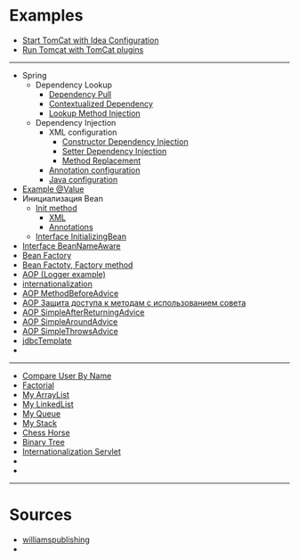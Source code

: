 # Examples

- [Start TomCat with Idea Configuration](tomcat1)
- [Run Tomcat with TomCat plugins](tomcat2)
---
- Spring
    - Dependency Lookup
        - [Dependency Pull](spring1)
        - [Contextualized Dependency](spring2)
        - [Lookup Method Injection](spring8)
    - Dependency Injection
        - XML configuration
            - [Constructor Dependency Injection](spring3)
            - [Setter Dependency Injection](spring4)
            - [Method Replacement](spring9)
        - [Annotation configuration](spring6)
        - [Java configuration](spring7)
- [Example @Value](spring5)
- Инициализация Bean
    - [Init method](spring10)
        - [XML](spring10/src/main/java/kovteba/xml)
        - [Annotations](spring10/src/main/java/kovteba/annotations)
    - [Interface InitializingBean](spring11)
- [Interface BeanNameAware](spring12)
- [Bean Factory](spring13)
- [Bean Factoty, Factory method](spring14)
- [AOP (Logger example)](spring15)
- [internationalization](spring16)
- [AOP MethodBeforeAdvice](aop1)
- [AOP Защита доступа к методам с использованием совета](aop2)
- [AOP SimpleAfterReturningAdvice](aop3)
- [AOP SimpleAroundAdvice](aop4)
- [AOP SimpleThrowsAdvice](aop5)
- [jdbcTemplate](spring17)
- []()
---
- [Compare User By Name](example1)
- [Factorial](example2)
- [My ArrayList](example3)
- [My LinkedList](example4)
- [My Queue](example5)
- [My Stack](example6)
- [Chess Horse](example7)
- [Binary Tree](example8)
- [Internationalization Servlet](internationalization)
- []()
- []()
---
# Sources

- [williamspublishing](http://archive.williamspublishing.com/cgi-bin/materials.cgi?isbn=978-5-8459-1992-2)
- [](#)
